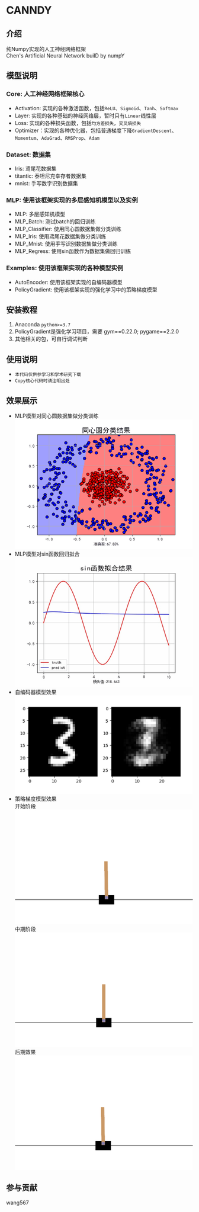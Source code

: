 # CANNDY

## 介绍
纯Numpy实现的人工神经网络框架<br>
Chen's Artificial Neural Network builD by numpY


## 模型说明
### Core: 人工神经网络框架核心

- Activation: 实现的各种激活函数，包括`ReLU`、`Sigmoid`、`Tanh`、`Softmax`
- Layer: 实现的各种基础的神经网络层，暂时只有`Linear`线性层
- Loss: 实现的各种损失函数，包括`均方差损失`，`交叉熵损失`
- Optimizer：实现的各种优化器，包括普通梯度下降`GradientDescent`、`Momentum`、`AdaGrad`、`RMSProp`、`Adam`

### Dataset: 数据集

- Iris: 鸢尾花数据集
- titantic: 泰坦尼克幸存者数据集
- mnist: 手写数字识别数据集

### MLP: 使用该框架实现的多层感知机模型以及实例

- MLP: 多层感知机模型
- MLP_Batch: 测试batch的回归训练
- MLP_Classifier: 使用同心圆数据集做分类训练
- MLP_Iris: 使用鸢尾花数据集做分类训练
- MLP_Mnist: 使用手写识别数据集做分类训练
- MLP_Regress: 使用sin函数作为数据集做回归训练

### Examples: 使用该框架实现的各种模型实例

- AutoEncoder: 使用该框架实现的自编码器模型
- PolicyGradient: 使用该框架实现的强化学习中的策略梯度模型


## 安装教程

1.  Anaconda `python>=3.7`
2. PolicyGradient是强化学习项目，需要 gym==0.22.0; pygame==2.2.0
3. 其他相关的包，可自行调试判断


## 使用说明

- `本代码仅供参学习和学术研究下载`
- `Copy核心代码时请注明出处`

## 效果展示
- MLP模型对同心圆数据集做分类训练<br>
<img src="Pic/MLP_circle.gif" width="480" height="350" alt="分类训练"/><br/>
- MLP模型对sin函数回归拟合<br>
<img src="Pic/MLP_sin.gif" width="480" height="350" alt="回归拟合"/><br/>
- 自编码器模型效果<br>
<img src="Pic/Res_AE.gif" width="480" height="265" alt="自编码器"/><br/>
- 策略梯度模型效果<br>
开始阶段<br>
<img src="Pic/PG_start.gif" width="480" height="309" alt="开始阶段"/><br/>
中期阶段<br>
<img src="Pic/PG_mid.gif" width="480" height="309" alt="中期阶段"/><br/>
后期效果<br>
<img src="Pic/PG_end.gif" width="480" height="309" alt="后期效果"/><br/>
## 参与贡献

wang567


